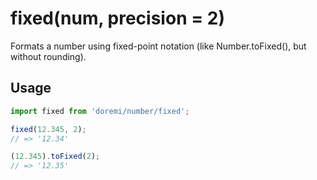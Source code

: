 # fixed(num, precision = 2)

Formats a number using fixed-point notation (like Number.toFixed(), but without rounding).

## Usage

```js
import fixed from 'doremi/number/fixed';

fixed(12.345, 2);
// => '12.34'

(12.345).toFixed(2);
// => '12.35'
```